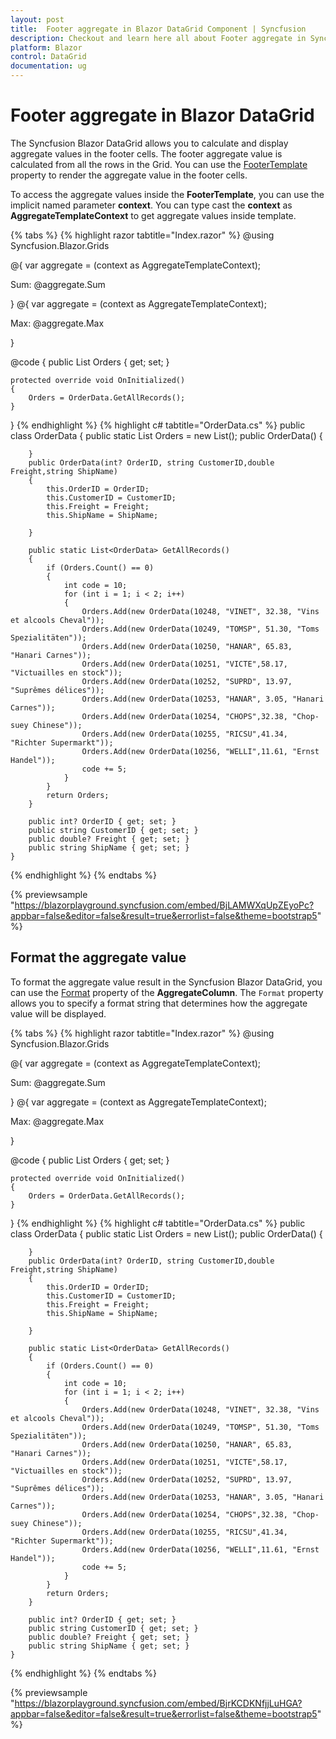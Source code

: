 ```yaml
---
layout: post
title:  Footer aggregate in Blazor DataGrid Component | Syncfusion
description: Checkout and learn here all about Footer aggregate in Syncfusion Blazor DataGrid component and much more details.
platform: Blazor
control: DataGrid
documentation: ug
---
```


# Footer aggregate in Blazor DataGrid

The Syncfusion Blazor DataGrid allows you to calculate and display aggregate values in the footer cells. The footer aggregate value is calculated from all the rows in the Grid. You can use the [FooterTemplate](https://help.syncfusion.com/cr/blazor/Syncfusion.Blazor.Grids.GridAggregateColumn.html#Syncfusion_Blazor_Grids_GridAggregateColumn_FooterTemplate) property to render the aggregate value in the footer cells.

To access the aggregate values inside the **FooterTemplate**, you can use the implicit named parameter **context**. You can type cast the **context** as **AggregateTemplateContext** to get aggregate values inside template. 

{% tabs %}
{% highlight razor tabtitle="Index.razor" %}
@using Syncfusion.Blazor.Grids

<SfGrid DataSource="@Orders" AllowPaging="true">
    <GridPageSettings PageSize="8"></GridPageSettings>
    <GridAggregates>
        <GridAggregate>
            <GridAggregateColumns>
                <GridAggregateColumn Field=@nameof(OrderData.Freight) Type="AggregateType.Sum" >
                    <FooterTemplate>
                        @{
                            var aggregate = (context as AggregateTemplateContext);
                            <div>
                                <p>Sum: @aggregate.Sum</p>
                            </div>
                        }
                    </FooterTemplate>
                </GridAggregateColumn>
            </GridAggregateColumns>
        </GridAggregate>
        <GridAggregate>
            <GridAggregateColumns>
                <GridAggregateColumn Field=@nameof(OrderData.Freight) Type="AggregateType.Max">
                    <FooterTemplate>
                        @{
                            var aggregate = (context as AggregateTemplateContext);
                            <div>
                                <p>Max: @aggregate.Max</p>
                            </div>
                        }
                    </FooterTemplate>
                </GridAggregateColumn>
            </GridAggregateColumns>
        </GridAggregate>
    </GridAggregates>
    <GridColumns>
        <GridColumn Field=@nameof(OrderData.OrderID) HeaderText="Order ID" TextAlign="TextAlign.Right" Width="120"></GridColumn>
        <GridColumn Field=@nameof(OrderData.CustomerID) HeaderText="Customer ID" Width="150"></GridColumn>
        <GridColumn Field=@nameof(OrderData.Freight) HeaderText="Freight" TextAlign="TextAlign.Right" Width="120"></GridColumn>
        <GridColumn Field=@nameof(OrderData.ShipName) HeaderText="Ship Name" Width="150"></GridColumn>
    </GridColumns>
</SfGrid>

@code {
    public List<OrderData> Orders { get; set; }

    protected override void OnInitialized()
    {
        Orders = OrderData.GetAllRecords();
    }
}
{% endhighlight %}
{% highlight c# tabtitle="OrderData.cs" %}
    public class OrderData
    {
        public static List<OrderData> Orders = new List<OrderData>();
        public OrderData()
        {

        }
        public OrderData(int? OrderID, string CustomerID,double Freight,string ShipName)
        {
            this.OrderID = OrderID;
            this.CustomerID = CustomerID;                   
            this.Freight = Freight;
            this.ShipName = ShipName;

        }

        public static List<OrderData> GetAllRecords()
        {
            if (Orders.Count() == 0)
            {
                int code = 10;
                for (int i = 1; i < 2; i++)
                {
                    Orders.Add(new OrderData(10248, "VINET", 32.38, "Vins et alcools Cheval"));
                    Orders.Add(new OrderData(10249, "TOMSP", 51.30, "Toms Spezialitäten"));
                    Orders.Add(new OrderData(10250, "HANAR", 65.83, "Hanari Carnes"));
                    Orders.Add(new OrderData(10251, "VICTE",58.17, "Victuailles en stock"));
                    Orders.Add(new OrderData(10252, "SUPRD", 13.97, "Suprêmes délices"));
                    Orders.Add(new OrderData(10253, "HANAR", 3.05, "Hanari Carnes"));
                    Orders.Add(new OrderData(10254, "CHOPS",32.38, "Chop-suey Chinese"));
                    Orders.Add(new OrderData(10255, "RICSU",41.34, "Richter Supermarkt"));
                    Orders.Add(new OrderData(10256, "WELLI",11.61, "Ernst Handel"));
                    code += 5;
                }
            }
            return Orders;
        }

        public int? OrderID { get; set; }
        public string CustomerID { get; set; }
        public double? Freight { get; set; }
        public string ShipName { get; set; }
    }
{% endhighlight %}
{% endtabs %}

{% previewsample "https://blazorplayground.syncfusion.com/embed/BjLAMWXqUpZEyoPc?appbar=false&editor=false&result=true&errorlist=false&theme=bootstrap5" %}

## Format the aggregate value

To format the aggregate value result in the Syncfusion Blazor DataGrid, you can use the  [Format](https://help.syncfusion.com/cr/blazor/Syncfusion.Blazor.Grids.GridAggregateColumn.html#Syncfusion_Blazor_Grids_GridAggregateColumn_Format) property of the **AggregateColumn**. The `Format` property allows you to specify a format string that determines how the aggregate value will be displayed.

{% tabs %}
{% highlight razor tabtitle="Index.razor" %}
@using Syncfusion.Blazor.Grids

<SfGrid DataSource="@Orders" AllowPaging="true">
    <GridPageSettings PageSize="8"></GridPageSettings>
    <GridAggregates>
        <GridAggregate>
            <GridAggregateColumns>
                <GridAggregateColumn Field=@nameof(OrderData.Freight) Type="AggregateType.Sum" Format="N0">
                    <FooterTemplate>
                        @{
                            var aggregate = (context as AggregateTemplateContext);
                            <div>
                                <p>Sum: @aggregate.Sum</p>
                            </div>
                        }
                    </FooterTemplate>
                </GridAggregateColumn>
            </GridAggregateColumns>
        </GridAggregate>
        <GridAggregate>
            <GridAggregateColumns>
                <GridAggregateColumn Field=@nameof(OrderData.Freight) Type="AggregateType.Max" Format="N0">
                    <FooterTemplate>
                        @{
                            var aggregate = (context as AggregateTemplateContext);
                            <div>
                                <p>Max: @aggregate.Max</p>
                            </div>
                        }
                    </FooterTemplate>
                </GridAggregateColumn>
            </GridAggregateColumns>
        </GridAggregate>
    </GridAggregates>
    <GridColumns>
        <GridColumn Field=@nameof(OrderData.OrderID) HeaderText="Order ID" TextAlign="TextAlign.Right" Width="120"></GridColumn>
        <GridColumn Field=@nameof(OrderData.CustomerID) HeaderText="Customer Name" Width="150"></GridColumn>
        <GridColumn Field=@nameof(OrderData.Freight) HeaderText="Freight" TextAlign="TextAlign.Right" Width="120"></GridColumn>
        <GridColumn Field=@nameof(OrderData.ShipName) HeaderText="Ship Name" Width="150"></GridColumn>
    </GridColumns>
</SfGrid>

@code {
    public List<OrderData> Orders { get; set; }

    protected override void OnInitialized()
    {
        Orders = OrderData.GetAllRecords();
    }
}
{% endhighlight %}
{% highlight c# tabtitle="OrderData.cs" %}
    public class OrderData
    {
        public static List<OrderData> Orders = new List<OrderData>();
        public OrderData()
        {

        }
        public OrderData(int? OrderID, string CustomerID,double Freight,string ShipName)
        {
            this.OrderID = OrderID;
            this.CustomerID = CustomerID;                   
            this.Freight = Freight;
            this.ShipName = ShipName;

        }

        public static List<OrderData> GetAllRecords()
        {
            if (Orders.Count() == 0)
            {
                int code = 10;
                for (int i = 1; i < 2; i++)
                {
                    Orders.Add(new OrderData(10248, "VINET", 32.38, "Vins et alcools Cheval"));
                    Orders.Add(new OrderData(10249, "TOMSP", 51.30, "Toms Spezialitäten"));
                    Orders.Add(new OrderData(10250, "HANAR", 65.83, "Hanari Carnes"));
                    Orders.Add(new OrderData(10251, "VICTE",58.17, "Victuailles en stock"));
                    Orders.Add(new OrderData(10252, "SUPRD", 13.97, "Suprêmes délices"));
                    Orders.Add(new OrderData(10253, "HANAR", 3.05, "Hanari Carnes"));
                    Orders.Add(new OrderData(10254, "CHOPS",32.38, "Chop-suey Chinese"));
                    Orders.Add(new OrderData(10255, "RICSU",41.34, "Richter Supermarkt"));
                    Orders.Add(new OrderData(10256, "WELLI",11.61, "Ernst Handel"));
                    code += 5;
                }
            }
            return Orders;
        }

        public int? OrderID { get; set; }
        public string CustomerID { get; set; }
        public double? Freight { get; set; }
        public string ShipName { get; set; }
    }
{% endhighlight %}
{% endtabs %}

{% previewsample "https://blazorplayground.syncfusion.com/embed/BjrKCDKNfjjLuHGA?appbar=false&editor=false&result=true&errorlist=false&theme=bootstrap5" %} 